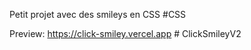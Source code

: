 Petit projet avec des smileys en CSS #CSS

Preview: https://click-smiley.vercel.app
#   C l i c k S m i l e y V 2  
 